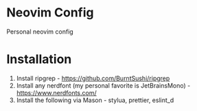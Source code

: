 # Neovim Config
Personal neovim config

# Installation

1. Install ripgrep - https://github.com/BurntSushi/ripgrep
2. Install any nerdfont (my personal favorite is JetBrainsMono) - https://www.nerdfonts.com/
3. Install the following via Mason - stylua, prettier, eslint_d
